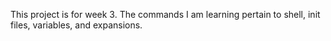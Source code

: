 This project is for week 3. The commands I am learning pertain to shell, init files, variables, and expansions.
